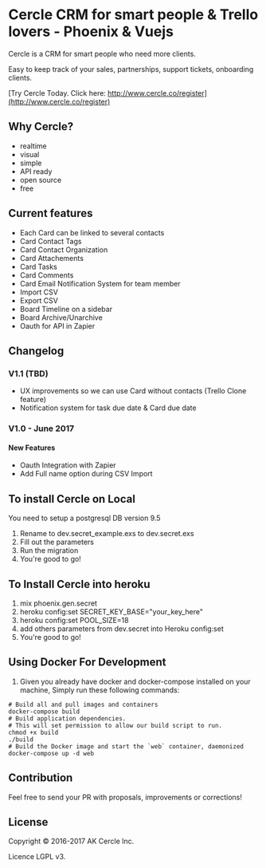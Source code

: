 # Cercle CRM for smart people & Trello lovers - Phoenix & Vuejs 

Cercle is a CRM for smart people who need more clients.

Easy to keep track of your sales, partnerships, support tickets, onboarding clients. 

[Try Cercle Today. Click here: http://www.cercle.co/register](http://www.cercle.co/register)

## Why Cercle?
- realtime
- visual
- simple
- API ready
- open source
- free

## Current features
- Each Card can be linked to several contacts
- Card Contact Tags
- Card Contact Organization
- Card Attachements
- Card Tasks
- Card Comments
- Card Email Notification System for team member
- Import CSV
- Export CSV 
- Board Timeline on a sidebar
- Board Archive/Unarchive
- Oauth for API in Zapier


## Changelog

### V1.1 (TBD)
- UX improvements so we can use Card without contacts (Trello Clone feature)
- Notification system for task due date & Card due date

### V1.0 - June 2017
#### New Features
- Oauth Integration with Zapier
- Add Full name option during CSV Import



## To install Cercle on Local

You need to setup a postgresql DB version 9.5

1. Rename to dev.secret_example.exs to dev.secret.exs
2. Fill out the parameters
3. Run the migration
4. You're good to go!

## To Install Cercle into heroku
1. mix phoenix.gen.secret
2. heroku config:set SECRET_KEY_BASE="your_key_here"
3. heroku config:set POOL_SIZE=18
4. add others parameters from dev.secret into Heroku config:set
5. You're good to go!

## Using Docker For Development
1. Given you already have docker and docker-compose installed on your machine, Simply run these following commands:
```
# Build all and pull images and containers
docker-compose build
# Build application dependencies.
# This will set permission to allow our build script to run.
chmod +x build
./build
# Build the Docker image and start the `web` container, daemonized
docker-compose up -d web
```

## Contribution
Feel free to send your PR with proposals, improvements or corrections!

## License
Copyright © 2016-2017 AK Cercle Inc.

Licence LGPL v3.


